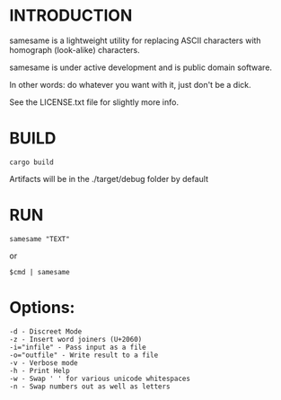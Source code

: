 # INTRODUCTION

samesame is a lightweight utility for replacing ASCII characters with homograph (look-alike) characters.

samesame is under active development and is public domain software.

In other words: do whatever you want with it, just don't be a dick.

See the LICENSE.txt file for slightly more info.

# BUILD

`cargo build`

Artifacts will be in the ./target/debug folder by default

# RUN

`samesame "TEXT"`

or

`$cmd | samesame`

# Options:

```
-d - Discreet Mode
-z - Insert word joiners (U+2060)
-i="infile" - Pass input as a file
-o="outfile" - Write result to a file
-v - Verbose mode
-h - Print Help
-w - Swap ' ' for various unicode whitespaces
-n - Swap numbers out as well as letters
```
